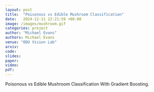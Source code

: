 ```yaml
---
layout: post
title:  "Poisonous vs Edible Mushroom Classification"
date:   2024-12-11 22:21:59 +00:00
image: /images/mushroom.gif
categories: project
author: "Michael Evans"
authors: Michael Evans
venue: "ODU Vision Lab"
arxiv:
code:
slides:
paper:
video:
pdf:
---
```

Poisonous vs Edible Mushroom Classification With Gradient Boosting.
